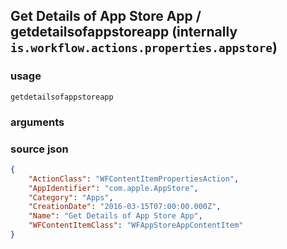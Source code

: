 
## Get Details of App Store App / getdetailsofappstoreapp (internally `is.workflow.actions.properties.appstore`)




### usage
`getdetailsofappstoreapp `

### arguments


### source json

```json
{
	"ActionClass": "WFContentItemPropertiesAction",
	"AppIdentifier": "com.apple.AppStore",
	"Category": "Apps",
	"CreationDate": "2016-03-15T07:00:00.000Z",
	"Name": "Get Details of App Store App",
	"WFContentItemClass": "WFAppStoreAppContentItem"
}
```
